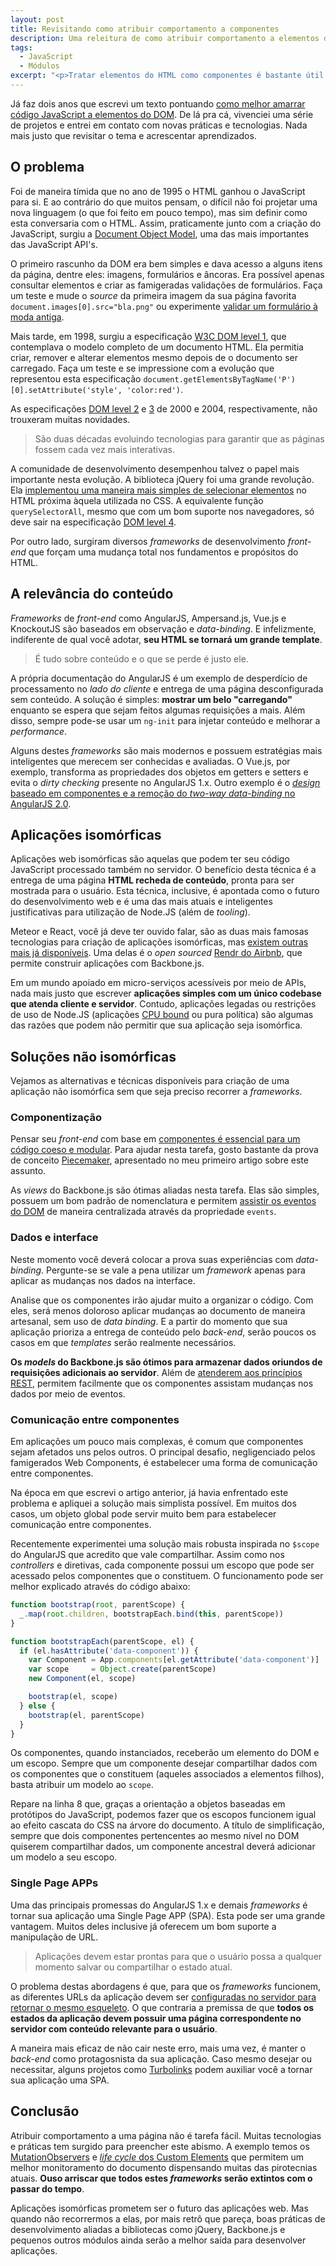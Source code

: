 ```yaml
---
layout: post
title: Revisitando como atribuir comportamento a componentes
description: Uma releitura de como atribuir comportamento a elementos da página
tags:
  - JavaScript
  - Módulos
excerpt: "<p>Tratar elementos do HTML como componentes é bastante útil para manter a sanidade do seu projeto. Este texto discute um assunto muitas vezes subestimado: qual a forma mais adequada para iniciar seus componentes.</p>"
---
```


Já faz dois anos que escrevi um texto pontuando [como melhor amarrar código JavaScript a elementos do DOM](atribuindo-comportamento-a-componentes.html). De lá pra cá, vivenciei uma série de projetos e entrei em contato com novas práticas e tecnologias. Nada mais justo que revisitar o tema e acrescentar aprendizados.

## O problema

Foi de maneira tímida que no ano de 1995 o HTML ganhou o JavaScript para si. E ao contrário do que muitos pensam, o difícil não foi projetar uma nova linguagem (o que foi feito em pouco tempo), mas sim definir como esta conversaria com o HTML. Assim, praticamente junto com a criação do JavaScript, surgiu a [Document Object Model](https://developer.mozilla.org/en-US/docs/Web/API/Document_Object_Model), uma das mais importantes das JavaScript API's.

O primeiro rascunho da DOM era bem simples e dava acesso a alguns itens da página, dentre eles: imagens, formulários e âncoras. Era possível apenas consultar elementos e criar as famigeradas validações de formulários. Faça um teste e mude o *source* da primeira imagem da sua página favorita `document.images[0].src="bla.png"` ou experimente [validar um formulário à moda antiga](http://www.quirksmode.org/js/forms.html).

Mais tarde, em 1998, surgiu a especificação [W3C DOM level 1](http://www.w3.org/TR/REC-DOM-Level-1/level-one-core.html), que contemplava o modelo completo de um documento HTML. Ela permitia criar, remover e alterar elementos mesmo depois de o documento ser carregado. Faça um teste e se impressione com a evolução que representou esta especificação `document.getElementsByTagName('P')[0].setAttribute('style', 'color:red')`.

As especificações [DOM level 2](http://www.w3.org/TR/DOM-Level-2-Core/changes.html) e [3](http://www.w3.org/TR/DOM-Level-3-Core/changes.html) de 2000 e 2004, respectivamente, não trouxeram muitas novidades.

>  São duas décadas evoluindo tecnologias para garantir que as páginas fossem cada vez mais interativas.

A comunidade de desenvolvimento desempenhou talvez o papel mais importante nesta evolução. A biblioteca jQuery foi uma grande revolução. Ela [implementou uma maneira mais simples de selecionar elementos](https://github.com/josephmisiti/the-first-version-of-jquery/blob/master/jquery.js#L365-L494) no HTML próxima àquela utilizada no CSS. A equivalente função `querySelectorAll`, mesmo que com um bom suporte nos navegadores, só deve sair na especificação [DOM level 4](http://www.w3.org/TR/2015/WD-dom-20150428).

Por outro lado, surgiram diversos *frameworks* de desenvolvimento *front-end* que forçam uma mudança total nos fundamentos e propósitos do HTML.

## A relevância do conteúdo

*Frameworks* de *front-end* como AngularJS, Ampersand.js, Vue.js e KnockoutJS são baseados em observação e *data-binding*. E infelizmente, indiferente de qual você adotar, **seu HTML se tornará um grande template**.

> É tudo sobre conteúdo e o que se perde é justo ele.

A própria documentação do AngularJS é um exemplo de desperdício de processamento no *lado do cliente* e entrega de uma página desconfigurada sem conteúdo. A solução é simples: **mostrar um belo "carregando"** enquanto se espera que sejam feitos algumas requisições a mais. Além disso, sempre pode-se usar um `ng-init` para injetar conteúdo e melhorar a *performance*.

Alguns destes *frameworks* são mais modernos e possuem estratégias mais inteligentes que merecem ser conhecidas e avaliadas. O Vue.js, por exemplo, transforma as propriedades dos objetos em getters e setters e evita o *dirty checking* presente no AngularJS 1.x. Outro exemplo é o [*design* baseado em componentes e a remoção do *two-way data-binding* no AngularJS 2.0](http://blog.mgechev.com/2015/04/06/angular2-first-impressions).

## Aplicações isomórficas

Aplicações web isomórficas são aquelas que podem ter seu código JavaScript processado também no servidor. O benefício desta técnica é a entrega de uma página **HTML recheda de conteúdo**, pronta para ser mostrada para o usuário. Esta técnica, inclusive, é apontada como o futuro do desenvolvimento web e é uma das mais atuais e inteligentes justificativas para utilização de Node.JS (além de *tooling*).

Meteor e React, você já deve ter ouvido falar, são as duas mais famosas tecnologias para criação de aplicações isomórficas, mas [existem  outras mais já disponíveis](http://isomorphic.net). Uma delas é o *open sourced* [Rendr do Airbnb](http://nerds.airbnb.com/isomorphic-javascript-future-web-apps), que permite construir aplicações com Backbone.js.

Em um mundo apoiado em micro-serviços acessíveis por meio de APIs, nada mais justo que escrever **aplicações simples com um único codebase que atenda cliente e servidor**. Contudo, aplicações legadas ou restrições de uso de Node.JS (aplicações [CPU bound](https://en.wikipedia.org/wiki/CPU-bound) ou pura política) são algumas das razões que podem não permitir que sua aplicação seja isomórfica.

## Soluções não isomórficas

Vejamos as alternativas e técnicas disponíveis para criação de uma aplicação não isomórfica sem que seja preciso recorrer a *frameworks*.

### Componentização

Pensar seu *front-end* com base em [componentes é essencial para um código coeso e modular](https://speakerdeck.com/jcemer/componentes-para-a-web). Para ajudar nesta tarefa, gosto bastante da prova de conceito [Piecemaker](http://jcemer.com/atribuindo-comportamento-a-componentes.html#Piecemaker), apresentado no meu primeiro artigo sobre este assunto.

As *views* do Backbone.js são ótimas aliadas nesta tarefa. Elas são simples, possuem um bom padrão de nomenclatura e permitem [assistir os eventos do DOM](http://backbonejs.org/#View-delegateEvents) de maneira centralizada através da propriedade `events`.

### Dados e interface

Neste momento você deverá colocar a prova suas experiências com *data-binding*. Pergunte-se se vale a pena utilizar um *framework* apenas para aplicar as mudanças nos dados na interface.

Analise que os componentes irão ajudar muito a organizar o código. Com eles, será menos  doloroso aplicar mudanças ao documento de maneira artesanal, sem uso de *data binding*. E a partir do momento que sua aplicação prioriza a entrega de conteúdo pelo *back-end*, serão poucos os casos em que *templates* serão realmente necessários.

**Os *models* do Backbone.js são ótimos para armazenar dados oriundos de requisições adicionais ao servidor**. Além de [atenderem aos princípios REST](http://backbonejs.org/#API-integration), permitem facilmente que os componentes assistam mudanças nos dados por meio de eventos.

### Comunicação entre componentes

Em aplicações um pouco mais complexas, é comum que componentes sejam afetados uns pelos outros. O principal desafio, negligenciado pelos famigerados Web Components, é estabelecer uma forma de comunicação entre componentes.

Na época em que escrevi o artigo anterior, já havia enfrentado este problema e apliquei a solução mais simplista possível. Em muitos dos casos, um objeto global pode servir muito bem para estabelecer comunicação entre componentes.

Recentemente experimentei uma solução mais robusta inspirada no `$scope` do AngularJS que acredito que vale compartilhar. Assim como nos *controllers* e diretivas, cada componente possui um escopo que pode ser acessado pelos componentes que o constituem. O funcionamento pode ser melhor explicado através do código abaixo:

~~~ javascript
function bootstrap(root, parentScope) {
  _.map(root.children, bootstrapEach.bind(this, parentScope))
}

function bootstrapEach(parentScope, el) {
  if (el.hasAttribute('data-component')) {
    var Component = App.components[el.getAttribute('data-component')]
    var scope     = Object.create(parentScope)
    new Component(el, scope)

    bootstrap(el, scope)
  } else {
    bootstrap(el, parentScope)
  }
}
~~~

Os componentes, quando instanciados, receberão um elemento do DOM e um escopo. Sempre que um componente desejar compartilhar dados com os componentes que o constituem (aqueles associados a elementos filhos), basta atribuir um modelo ao `scope`.

Repare na linha 8 que, graças a orientação a objetos baseadas em protótipos do JavaScript, podemos fazer que os escopos funcionem igual ao efeito cascata do CSS na árvore do documento. A título de simplificação, sempre que dois componentes pertencentes ao mesmo nível no DOM quiserem compartilhar dados, um componente ancestral deverá adicionar um modelo a seu escopo.

### Single Page APPs

Uma das principais promessas do AngularJS 1.x e demais *frameworks* é tornar sua aplicação uma Single Page APP (SPA). Esta pode ser uma grande vantagem. Muitos deles inclusive já oferecem um bom suporte a manipulação de URL.

> Aplicações devem estar prontas para que o usuário possa a qualquer momento salvar ou compartilhar o estado atual.

O problema destas abordagens é que, para que os *frameworks* funcionem, as diferentes URLs da aplicação devem ser [configuradas no servidor para retornar o mesmo esqueleto](https://github.com/angular-ui/ui-router/wiki/Frequently-Asked-Questions#how-to-configure-your-server-to-work-with-html5mode). O que contraria a premissa de que **todos os estados da aplicação devem possuir uma página correspondente no servidor com conteúdo relevante para o usuário**.

A maneira mais eficaz de não cair neste erro, mais uma vez, é manter o *back-end* como protagosnista da sua aplicação. Caso mesmo desejar ou necessitar, alguns projetos como [Turbolinks](http://staal.io/blog/2013/01/18/dangers-of-turbolinks) podem auxiliar você a tornar sua aplicação uma SPA.

## Conclusão

Atribuir comportamento a uma página não é tarefa fácil. Muitas tecnologias e práticas tem surgido para preencher este abismo. A exemplo temos os [MutationObservers](http://caniuse.com/#feat=mutationobserver) e [*life cycle* dos Custom Elements](http://webcomponents.org/articles/introduction-to-custom-elements/#lifecycle-callbacks) que permitem um melhor monitoramento do documento dispensando muitas das pirotecnias atuais. **Ouso arriscar que todos estes *frameworks* serão extintos com o passar do tempo**.

Aplicações isomórficas prometem ser o futuro das aplicações web. Mas quando não recorrermos a elas, por mais retrô que pareça, boas práticas de desenvolvimento aliadas a bibliotecas como jQuery, Backbone.js e pequenos outros módulos ainda serão a melhor saída para desenvolver aplicações.
